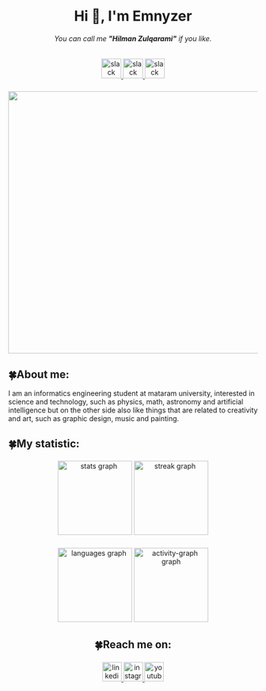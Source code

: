<h1 align="center">Hi 👋, I'm Emnyzer</h1>
<h6 align="center">You can call me <b>"Hilman Zulqarami"</b> if you like.</h6>

###

<div align="center" >
  <a href="https://github.com/EMNYZER#about-me" target="_blank">
    <img src="https://img.shields.io/static/v1?message=About&logo=none&label=&color=00241b&logoColor=white&labelColor=&style=for-the-badge" height="40" alt="slack logo"  />
  </a>
  <a href="https://github.com/EMNYZER#my-statistic" target="_blank">
    <img src="https://img.shields.io/static/v1?message=Statistic&logo=none&label=&color=00241b&logoColor=white&labelColor=&style=for-the-badge" height="40" alt="slack logo"  />
  </a>
  <a href="https://github.com/EMNYZER#reach-me-on" target="_blank">
    <img src="https://img.shields.io/static/v1?message=Social%20media&logo=none&label=&color=00241b&logoColor=white&labelColor=&style=for-the-badge" height="40" alt="slack logo"  />
  </a>
</div>

###

<div align="center" >
   <img height="530" src="https://i.pinimg.com/originals/06/e2/0f/06e20fac9ae6bd96981f8da9ee81d48f.gif"  />
</div>

###

<h2>🍀About me:</h2>
<p>I am an informatics engineering student at mataram university, interested in science and technology, such as physics, math, astronomy and artificial intelligence but on the other side also like things that are related to creativity and art, such as graphic design, music and painting.</p> 

###

<h2>🍀My statistic:</h2>

###

<div align="center">
  <img src="https://github-readme-stats.vercel.app/api?username=EMNYZER&hide_title=false&hide_rank=false&show_icons=true&include_all_commits=true&count_private=true&disable_animations=false&theme=gotham&locale=en&hide_border=false&order=1" height="150" alt="stats graph"  />
  <img src="https://streak-stats.demolab.com?user=EMNYZER&locale=en&mode=weekly&theme=gotham&hide_border=false&border_radius=5&date_format=j%20M%5B%20Y%5D&order=3" height="150" alt="streak graph"  />
</div>

###

<div align="center">
  <img src="https://github-readme-stats.vercel.app/api/top-langs?username=EMNYZER&locale=en&hide_title=false&layout=compact&card_width=320&langs_count=5&theme=gotham&hide_border=false&order=2" height="150" alt="languages graph"  />
  <img src="https://github-readme-activity-graph.vercel.app/graph?username=EMNYZER&radius=16&theme=gotham&area=true&order=5&hide_border=false&hide_title=false&custom_title=Constribution%20graph" height="150" alt="activity-graph graph"  />
</div>

###

<h2 align="center">🍀Reach me on:</h2>

###

<div align="center">
  <a href="https://www.linkedin.com/in/hilman-zulqarami-20192b188/" target="_blank">
    <img src="https://img.shields.io/static/v1?message=LinkedIn&logo=linkedin&label=&color=00241b&logoColor=white&labelColor=&style=for-the-badge" height="39" alt="linkedin logo"  />
  </a>
  <a href="https://www.instagram.com/emnyzer/?next=%2F" target="_blank">
    <img src="https://img.shields.io/static/v1?message=Instagram&logo=instagram&label=&color=00241b&logoColor=white&labelColor=&style=for-the-badge" height="39" alt="instagram logo"  />
  </a>
  <a href="https://www.youtube.com/channel/UCO44I2vXGJy4en48X6xGmjg" target="_blank">
    <img src="https://img.shields.io/static/v1?message=Youtube&logo=youtube&label=&color=00241b&logoColor=white&labelColor=&style=for-the-badge" height="39" alt="youtube logo"  />
  </a>
</div>

###
